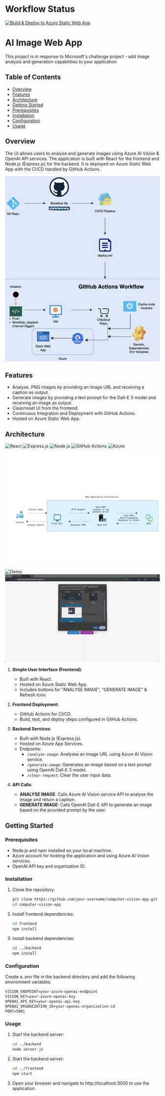 # Workflow Status

[![Build & Deploy to Azure Static Web App](https://github.com/sohailsajid79/analyse-and-generate-images-with-Azure-AI/actions/workflows/deploy.yml/badge.svg)](https://github.com/sohailsajid79/analyse-and-generate-images-with-Azure-AI/actions/workflows/deploy.yml)

# AI Image Web App

This project is in response to Microsoft's challenge project - add image analysis and generation capabilities to your application.

## Table of Contents

- [Overview](#overview)
- [Features](#features)
- [Architecture](#architecture)
- [Getting Started](#getting-started)
- [Prerequisites](#prerequisites)
- [Installation](#installation)
- [Configuration](#configuration)
- [Usage](#usage)

## Overview

The UI allows users to analyse and generate images using Azure AI Vision & OpenAI API services. The application is built with React for the frontend and Node.js (Express.js) for the backend. It is deployed on Azure Static Web App with the CI/CD handled by GitHub Actions.

![CI/CD](./assets/diagram2.png)

## Features

- Analyse .PNG images by providing an image URL and receiving a caption as output.
- Generate images by providing a text prompt for the Dall-E 3 model and receiving an image as output.
- Clear/reset UI from the frontend.
- Continuous Integration and Deployment with GitHub Actions.
- Hosted on Azure Static Web App.

## Architecture

![React](https://img.shields.io/badge/React-20232A?style=for-the-badge&logo=react&logoColor=61DAFB) ![Express.js](https://img.shields.io/badge/Express.js-000000?style=for-the-badge&logo=express&logoColor=white) ![Node.js](https://img.shields.io/badge/Node.js-339933?style=for-the-badge&logo=nodedotjs&logoColor=white) ![GitHub Actions](https://img.shields.io/badge/GitHub_Actions-2088FF?style=for-the-badge&logo=github-actions&logoColor=white) ![Azure](https://img.shields.io/badge/Azure-0089D6?style=for-the-badge&logo=microsoft-azure&logoColor=white)

![Computer Vision](./assets/diagram1.JPG)

![Demo](./assets/analyse-image.gif)
![Demo](./assets/image-gen.gif)

1. **Simple User Interface (Frontend)**:

   - Built with React.
   - Hosted on Azure Static Web App.
   - Includes buttons for "ANALYSE IMAGE", "GENERATE IMAGE" & Refresh Icon.

2. **Frontend Deployment**:

   - GitHub Actions for CI/CD.
   - Build, test, and deploy steps configured in GitHub Actions.

3. **Backend Services**:

   - Built with Node.js (Express.js).
   - Hosted on Azure App Services.
   - Endpoints:
     - `/analyze-image`: Analyses an image URL using Azure AI Vision service.
     - `/generate-image`: Generates an image based on a text prompt using OpenAI Dall-E 3 model.
     - `/clear-request`: Clear the user input data.

4. **API Calls**:
   - **ANALYSE IMAGE**: Calls Azure AI Vision service API to analyse the image and return a caption.
   - **GENERATE IMAGE**: Calls OpenAI Dall-E API to generate an image based on the provided prompt by the user.

## Getting Started

### Prerequisites

- Node.js and npm installed on your local machine.
- Azure account for hosting the application and using Azure AI Vision services.
- OpenAI API key and organization ID.

### Installation

1. Clone the repository:

   ```sh
   git clone https://github.com/your-username/computer-vision-app.git
   cd computer-vision-app
   ```

2. Install frontend dependencies:

   ```sh
   cd frontend
   npm install
   ```

3. Install backend dependencies:
   ```sh
   cd ../backend
   npm install
   ```

### Configuration

Create a .env file in the backend directory and add the following environment variables:

    VISION_ENDPOINT=your-azure-openai-endpoint
    VISION_KEY=your-azure-openai-key
    OPENAI_API_KEY=your-openai-api-key
    OPENAI_ORGANIZATION_ID=your-openai-organization-id
    PORT=5001

### Usage

1. Start the backend server:

   ```sh
   cd ../backend
   node server.js
   ```

2. Start the backend server:
   ```sh
   cd ../frontend
   npm start
   ```
3. Open your browser and navigate to http://localhost:3000 to use the application.
